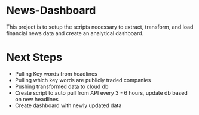# News-Dashboard

This project is to setup the scripts necessary to extract, transform, and load financial news data and create an analytical dashboard.

# Next Steps

- Pulling Key words from headlines
- Pulling which key words are publicly traded companies
- Pushing transformed data to cloud db
- Create script to auto pull from API every 3 - 6 hours, update db based on new headlines
- Create dashboard with newly updated data
